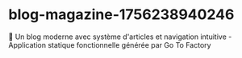 # blog-magazine-1756238940246
📱 Un blog moderne avec système d'articles et navigation intuitive - Application statique fonctionnelle générée par Go To Factory
